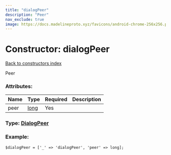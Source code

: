 ```yaml
---
title: "dialogPeer"
description: "Peer"
nav_exclude: true
image: https://docs.madelineproto.xyz/favicons/android-chrome-256x256.png
---
```

# Constructor: dialogPeer  
[Back to constructors index](/API_docs/constructors/index.html)



Peer

### Attributes:

| Name     |    Type       | Required | Description |
|----------|---------------|----------|-------------|
|peer|[long](/API_docs/types/long.html) | Yes|



### Type: [DialogPeer](/API_docs/types/DialogPeer.html)


### Example:

```
$dialogPeer = ['_' => 'dialogPeer', 'peer' => long];
```  
